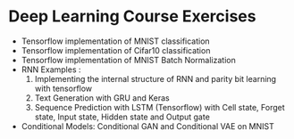 # Deep Learning Course Exercises

 - Tensorflow implementation of MNIST classification
 - Tensorflow implementation of Cifar10 classification
 - Tensorflow implementation of MNIST Batch Normalization 
 - RNN Examples :
      1. Implementing the internal structure of RNN and parity bit learning with tensorflow
      2. Text Generation with GRU and Keras 
      3. Sequence Prediction with LSTM (Tensorflow) with Cell state, Forget state, Input state, Hidden state and Output gate
 - Conditional Models:
      Conditional GAN and Conditional VAE on MNIST
 
